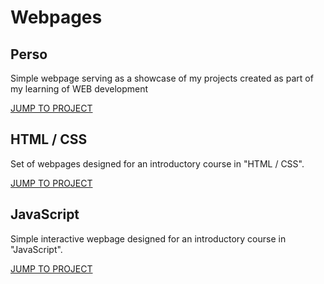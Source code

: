 <h1> Webpages </h1>

<h2> Perso </h2>
<p>
  Simple webpage serving as a showcase of my projects created as part of my learning of WEB development
</p>
<a href="https://github.com/Valstrasz/Webpages/tree/main/Perso"> JUMP TO PROJECT </a>

<h2> HTML / CSS </h2>
<p>
  Set of webpages designed for an introductory course in "HTML / CSS".
</p>
<a href="https://github.com/Valstrasz/Webpages/tree/main/Pre_training/HTML_CSS"> JUMP TO PROJECT </a>

<h2> JavaScript </h2>
<p>
  Simple interactive wepbage designed for an introductory course in "JavaScript". 
</p>
<a href="https://github.com/Valstrasz/Webpages/tree/main/Pre_training/JavaScript"> JUMP TO PROJECT </a>
